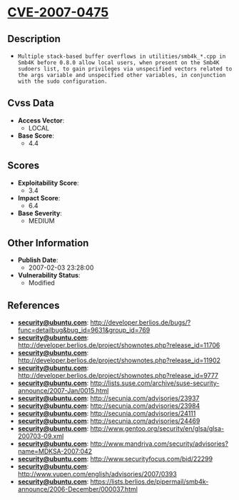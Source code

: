 
# [CVE-2007-0475](http://developer.berlios.de/bugs/?func=detailbug&bug_id=9631&group_id=769)

## Description

- `Multiple stack-based buffer overflows in utilities/smb4k_*.cpp in Smb4K before 0.8.0 allow local users, when present on the Smb4K sudoers list, to gain privileges via unspecified vectors related to the args variable and unspecified other variables, in conjunction with the sudo configuration.`

## Cvss Data

- **Access Vector**:
  - LOCAL
- **Base Score**:
  - 4.4

## Scores

- **Exploitability Score**:
  - 3.4
- **Impact Score**:
  - 6.4
- **Base Severity**:
  - MEDIUM

## Other Information

- **Publish Date**:
  - 2007-02-03 23:28:00
- **Vulnerability Status**:
  - Modified

## References

- **security@ubuntu.com**: http://developer.berlios.de/bugs/?func=detailbug&bug_id=9631&group_id=769
- **security@ubuntu.com**: http://developer.berlios.de/project/shownotes.php?release_id=11706
- **security@ubuntu.com**: http://developer.berlios.de/project/shownotes.php?release_id=11902
- **security@ubuntu.com**: http://developer.berlios.de/project/shownotes.php?release_id=9777
- **security@ubuntu.com**: http://lists.suse.com/archive/suse-security-announce/2007-Jan/0015.html
- **security@ubuntu.com**: http://secunia.com/advisories/23937
- **security@ubuntu.com**: http://secunia.com/advisories/23984
- **security@ubuntu.com**: http://secunia.com/advisories/24111
- **security@ubuntu.com**: http://secunia.com/advisories/24469
- **security@ubuntu.com**: http://www.gentoo.org/security/en/glsa/glsa-200703-09.xml
- **security@ubuntu.com**: http://www.mandriva.com/security/advisories?name=MDKSA-2007:042
- **security@ubuntu.com**: http://www.securityfocus.com/bid/22299
- **security@ubuntu.com**: http://www.vupen.com/english/advisories/2007/0393
- **security@ubuntu.com**: https://lists.berlios.de/pipermail/smb4k-announce/2006-December/000037.html
